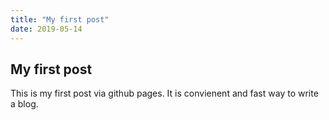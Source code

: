```yaml
---
title: "My first post"
date: 2019-05-14
---
```


## My first post
This is my first post via github pages.
It is convienent and fast way to write a blog.
